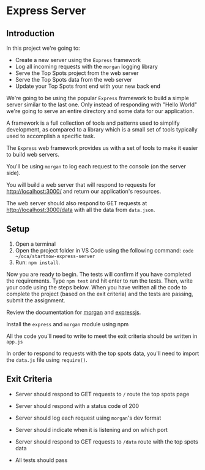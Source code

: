 # Express Server

## Introduction

In this project we're going to:
 - Create a new server using the `Express` framework
 - Log all incoming requests with the `morgan` logging library
 - Serve the Top Spots project from the web server
 - Serve the Top Spots data from the web server
 - Update your Top Spots front end with your new back end

We're going to be using the popular `Express` framework to build a simple server similar to the last one. Only instead of responding with "Hello World" we're going to serve an entire directory and some data for our application.

A framework is a full collection of tools and patterns used to simplify development, as compared to a library which is a small set of tools typically used to accomplish a specific task.

The `Express` web framework provides us with a set of tools to make it easier to build web servers.

You'll be using `morgan` to log each request to the console (on the server side).

You will build a web server that will respond to requests for [http://localhost:3000/](http://localhost:3000/) and return our application's resources.

The web server should also respond to GET requests at [http://localhost:3000/data](http://localhost:3000/data) with all the data from `data.json`.


## Setup

1. Open a terminal
2. Open the project folder in VS Code using the following command: `code ~/oca/startnow-express-server`
3. Run: `npm install`.

Now you are ready to begin. The tests will confirm if you have completed the requirements. Type `npm test` and hit enter to run the tests. Then, write your code using the steps below.  When you have written all the code to complete the project (based on the exit criteria) and the tests are passing, submit the assignment.

Review the documentation for [morgan](https://github.com/expressjs/morgan) and [expressjs](https://expressjs.com).

Install the `express` and `morgan` module using npm

All the code you'll need to write to meet the exit criteria should be written in `app.js`

In order to respond to requests with the top spots data, you'll need to import the `data.js` file using `require()`.

## Exit Criteria

* Server should respond to GET requests to `/` route the top spots page

* Server should respond with a status code of 200

* Server should log each request using `morgan`'s dev format

* Server should indicate when it is listening and on which port

* Server should respond to GET requests to `/data` route with the top spots data

* All tests should pass

